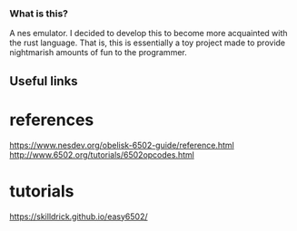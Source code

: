 ### What is this?
A nes emulator. I decided to develop this to become more acquainted with
the rust language. That is, this is essentially a toy project made 
to provide nightmarish amounts of fun to the programmer.

## Useful links
# references
https://www.nesdev.org/obelisk-6502-guide/reference.html
http://www.6502.org/tutorials/6502opcodes.html

# tutorials
https://skilldrick.github.io/easy6502/ 


